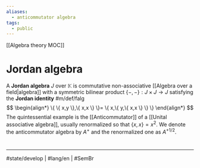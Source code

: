 ```yaml
---
aliases:
  - anticommutator algebra
tags:
  - public
---
```

[[Algebra theory MOC]]
# Jordan algebra

A **Jordan algebra** $J$ over $\mathbb{K}$ is commutative non-associative [[Algebra over a field|algebra]] with a symmetric bilinear product $\{ -,- \} : J \times J \to J$ satisfying the **Jordan identity** #m/def/falg
$$
\begin{align*}
\{ \{ x,y \},\{ x,x \} \}= \{ x,\{ y,\{ x,x \} \} \}
\end{align*}
$$
The quintessential example is the [[Anticommutator]] of a [[Unital associative algebra]],
usually renormalized so that $\{ x,x \} = x^2$.
We denote the anticommutator algebra by $A^{+}$ and the renormalized one as $A^{+ 1/2}$.
#
---
#state/develop | #lang/en | #SemBr
